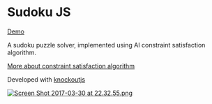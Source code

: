 # Sudoku JS

[Demo](http://emrahs.duckdns.org/sudokujs)

A sudoku puzzle solver, implemented using AI constraint satisfaction algorithm.

[More about constraint satisfaction algorithm](https://en.wikipedia.org/wiki/Constraint_satisfaction)

Developed with [knockoutjs](http://www.knockoutjs.com)



[![Screen Shot 2017-03-30 at 22.32.55.png](https://s2.postimg.org/nap4tsmk9/Screen_Shot_2017-03-30_at_22.32.55.png)](https://postimg.org/image/vsyky4t2t/)




